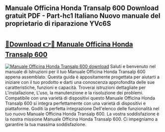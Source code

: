 ## Manuale Officina Honda Transalp 600 Download gratuit PDF - Part-hc1 Italiano Nuovo manuale del proprietario di riparazione YVc6S

# <h2><a href="http://dfcr3f.blite.top/?on=Manuale+Officina+Honda+Transalp+600">🔗Download 👉🔴 Manuale Officina Honda Transalp 600</a></h2>

[![Manuale Officina Honda Transalp 600 download](https://i.imgur.com/lujVjoI.png)](http://dfcr3f.blite.top/?on=Manuale+Officina+Honda+Transalp+600)
Saluti e benvenuto nel manuale di Istruzioni per il tuo Manuale Officina Honda Transalp 600 appena assemblato. Questa guida è appositamente progettata per aiutarti a iniziare con il tuo prodotto e darti una conoscenza approfondita delle sue caratteristiche, funzioni e capacità. Troverai istruzioni dettagliate per L'installazione, L'uso, la manutenzione e la risoluzione dei problemi. Compatibile con una varietà di dispositivi questo Manuale Officina Honda Transalp 600 si integra perfettamente con una varietà di dispositivi e piattaforme. Goditi la perfetta integrazione Dell'elenco delle funzionalità nel tuo nuovo Manuale Officina Honda Transalp 600. La vostra soddisfazione è la nostra missione Manuale Officina Honda Transalp 600. Ci impegniamo a garantire la tua massima soddisfazione.
